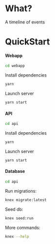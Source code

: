 # What?
A timeline of events

# QuickStart
#### Webapp
```sh
cd webapp
```
Install dependencies
```sh
yarn
```

Launch server
```sh
yarn start
```

#### API 
```sh
cd api
```
Install dependencies
```sh
yarn
```
Launch server
```sh
yarn start
```

#### Database 
```sh
cd api
```
Run migrations:
```sh
knex migrate:latest  
```

Seed db:
```sh
knex seed:run  
```

More commands:
```sh
knex --help
```
